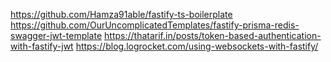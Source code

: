 https://github.com/Hamza91able/fastify-ts-boilerplate
https://github.com/OurUncomplicatedTemplates/fastify-prisma-redis-swagger-jwt-template
https://thatarif.in/posts/token-based-authentication-with-fastify-jwt
https://blog.logrocket.com/using-websockets-with-fastify/